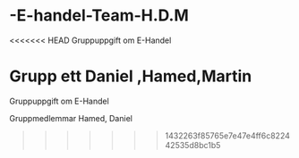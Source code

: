 # -E-handel-Team-H.D.M
<<<<<<< HEAD
Gruppuppgift om E-Handel



Grupp ett Daniel ,Hamed,Martin
=======
Gruppuppgift om E-Handel  


Gruppmedlemmar Hamed, Daniel
>>>>>>> 1432263f85765e7e47e4ff6c822442535d8bc1b5
